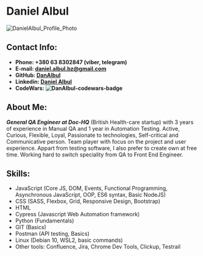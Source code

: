 # Daniel Albul

![DanielAlbul_Profile_Photo](https://media-exp1.licdn.com/dms/image/C5603AQEzGSQFHyhiAQ/profile-displayphoto-shrink_400_400/0/1638886090555?e=1666828800&v=beta&t=5_3sSynYs_aDkyJCliSSFpD4t_37VCVWPIsRrChTJNk)

## Contact Info:
* **Phone: +380 63 8302847 (viber, telegram)**
* **E-mail: daniel.albul.bz@gmail.com**
* **GitHub: [DanAlbul](https://github.com/DanAlbul)**
* **Linkedin: [Daniel Albul](https://www.linkedin.com/in/daniel-albul-83461921a)**
* **CodeWars: ![DanAlbul-codewars-badge](https://www.codewars.com/users/DanAlbul/badges/small)**

## About Me:
***General QA Engineer at Doc-HQ*** (British Health-care startup) with 3 years of experience in Manual QA and 1 year in Automation Testing.
Active, Curious, Flexible, Loyal, Passionate to technologies, Self-critical and Communicative person. Team player with focus on the project and user experience.
Appart from testing software, I also prefer to create own at free time. 
Working hard to switch speciality from QA to Front End Engineer.

## Skills:
* JavaScript (Core JS, DOM, Events, Functional Programming, Asynchronous JavaScript, OOP, ES6 syntax, Basic NodeJS)
* CSS (SASS, Flexbox, Grid, Responsive Design, Bootstrap)
* HTML
* Cypress (Javascript Web Automation framework)
* Python (Fundamentals)
* GIT (Basics)
* Postman (API testing, Basics)
* Linux (Debian 10, WSL2, basic commands)
* Other tools: Confluence, Jira, Chrome Dev Tools, Clickup, Testrail
